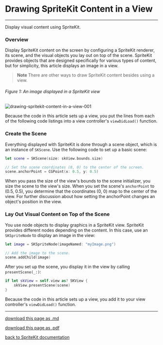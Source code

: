 # Drawing SpriteKit Content in a View

---------------------

Display visual content using SpriteKit.

### Overview

Display SpriteKit content on the screen by configuring a SpriteKit renderer, its scene, and the visual objects you lay out on top of the scene. SpriteKit provides objects that are designed specifically for various types of content, but for simplicity, this article displays an image in a view.

> __Note__
> There are other ways to draw SpriteKit content besides using a view.

###### Figure 1: An image displayed in a SpriteKit view

![drawing-spritekit-content-in-a-view-001](/images/drawing-spritekit-content-in-a-view-001.png)

Because the code in this article sets up a view, you put the lines from each of the following code listings into a view controller's `viewDidLoad()` function.

### Create the Scene

Everything displayed with SpriteKit is done through a scene object, which is an instance of `SKScene`. Use the following code to set up a basic scene:

```swift
let scene = SKScene(size: skView.bounds.size)

// Set the scene coordinates (0, 0) to the center of the screen.
scene.anchorPoint = CGPoint(x: 0.5, y: 0.5)
```

When you pass the size of the view's bounds to the scene initializer, you size the scene to the view's size. When you set the scene's `anchorPoint` to (0.5, 0.5), you determine that the coordinates (0, 0) map to the center of the view.
For further discussion about how setting the anchorPoint changes an object's position in the view.

### Lay Out Visual Content on Top of the Scene

You use node objects to display graphics in a SpriteKit view. SpriteKit provides different nodes depending on the content. In this case, use an `SKSpriteNode` to display an image in the view:

```swift
let image = SKSpriteNode(imageNamed: "myImage.png")

// Add the image to the scene.
scene.addChild(image)
```

After you set up the scene, you display it in the view by calling `presentScene(_:)`:

```swift
if let skView = self.view as? SKView { 
    skView.presentScene(scene)
}
```

Because the code in this article sets up a view, you add it to your view controller's `viewDidLoad()` function.

---------------------------------

[download this page as .md](https://raw.githubusercontent.com/retrokid/retrokid.github.io/master/tech_notes/spritekit_documentation/drawing-spritekit-content-in-a-view.md)

[download this page as .pdf](link)

[back to SpriteKit documentation](./spritekit-documentation)











